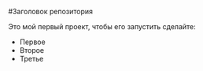 #Заголовок репозитория

Это мой первый проект, чтобы его запустить сделайте:

* Первое
* Второе
* Третье
